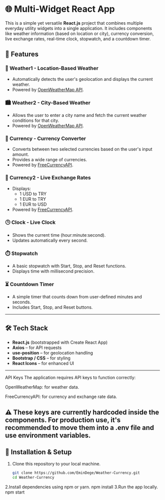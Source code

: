 # 🌐 Multi-Widget React App

This is a simple yet versatile **React.js** project that combines multiple everyday utility widgets into a single application. It includes components like weather information (based on location or city), currency conversion, live exchange rates, real-time clock, stopwatch, and a countdown timer.

## 🚀 Features

### 📍 Weather1 - Location-Based Weather
- Automatically detects the user's geolocation and displays the current weather.
- Powered by [OpenWeatherMap API](https://openweathermap.org/).

### 🏙️ Weather2 - City-Based Weather
- Allows the user to enter a city name and fetch the current weather conditions for that city.
- Powered by [OpenWeatherMap API](https://openweathermap.org/).

### 💱 Currency - Currency Converter
- Converts between two selected currencies based on the user's input amount.
- Provides a wide range of currencies.
- Powered by [FreeCurrencyAPI](https://freecurrencyapi.com/).

### 💸 Currency2 - Live Exchange Rates
- Displays:
  - 1 USD to TRY
  - 1 EUR to TRY
  - 1 EUR to USD
- Powered by [FreeCurrencyAPI](https://freecurrencyapi.com/).

### 🕒 Clock - Live Clock
- Shows the current time (hour:minute:second).
- Updates automatically every second.

### ⏱️ Stopwatch
- A basic stopwatch with Start, Stop, and Reset functions.
- Displays time with millisecond precision.

### ⏳ Countdown Timer
- A simple timer that counts down from user-defined minutes and seconds.
- Includes Start, Stop, and Reset buttons.

---

## 🛠️ Tech Stack

- **React.js** (bootstrapped with Create React App)
- **Axios** – for API requests
- **use-position** – for geolocation handling
- **Bootstrap / CSS** – for styling
- **React Icons** – for enhanced UI

---
API Keys
The application requires API keys to function correctly:

OpenWeatherMap: for weather data.

FreeCurrencyAPI: for currency and exchange rate data.

⚠️ These keys are currently hardcoded inside the components. For production use, it's recommended to move them into a .env file and use environment variables.
---
## 🔧 Installation & Setup

1. Clone this repository to your local machine.
   
   ```bash
   git clone https://github.com/EminDege/Weather-Currency.git
   cd Weather-Currency
2.Install dependencies using npm or yarn.
  npm install
3.Run the app locally.
  npm start
